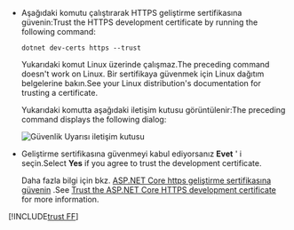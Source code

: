* <span data-ttu-id="04297-101">Aşağıdaki komutu çalıştırarak HTTPS geliştirme sertifikasına güvenin:</span><span class="sxs-lookup"><span data-stu-id="04297-101">Trust the HTTPS development certificate by running the following command:</span></span>

  ```dotnetcli
  dotnet dev-certs https --trust
  ```
  
  <span data-ttu-id="04297-102">Yukarıdaki komut Linux üzerinde çalışmaz.</span><span class="sxs-lookup"><span data-stu-id="04297-102">The preceding command doesn't work on Linux.</span></span> <span data-ttu-id="04297-103">Bir sertifikaya güvenmek için Linux dağıtım belgelerine bakın.</span><span class="sxs-lookup"><span data-stu-id="04297-103">See your Linux distribution's documentation for trusting a certificate.</span></span>

  <span data-ttu-id="04297-104">Yukarıdaki komutta aşağıdaki iletişim kutusu görüntülenir:</span><span class="sxs-lookup"><span data-stu-id="04297-104">The preceding command displays the following dialog:</span></span>

  ![Güvenlik Uyarısı iletişim kutusu](~/getting-started/_static/cert.png)

* <span data-ttu-id="04297-106">Geliştirme sertifikasına güvenmeyi kabul ediyorsanız **Evet** ' i seçin.</span><span class="sxs-lookup"><span data-stu-id="04297-106">Select **Yes** if you agree to trust the development certificate.</span></span>

  <span data-ttu-id="04297-107">Daha fazla bilgi için bkz. [ASP.NET Core https geliştirme sertifikasına güvenin](xref:security/enforcing-ssl#trust-the-aspnet-core-https-development-certificate-on-windows-and-macos) .</span><span class="sxs-lookup"><span data-stu-id="04297-107">See [Trust the ASP.NET Core HTTPS development certificate](xref:security/enforcing-ssl#trust-the-aspnet-core-https-development-certificate-on-windows-and-macos) for more information.</span></span>
  
[!INCLUDE[trust FF](~/includes/trust-ff.md)]